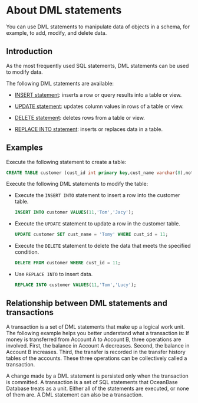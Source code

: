 # About DML statements

You can use DML statements to manipulate data of objects in a schema, for example, to add, modify, and delete data.

## Introduction

As the most frequently used SQL statements, DML statements can be used to modify data.

The following DML statements are available:

* [INSERT statement](../100.dml-statement/200.insert-statement.md): inserts a row or query results into a table or view.

* [UPDATE statement](../100.dml-statement/300.about-update-statements.md): updates column values in rows of a table or view.

* [DELETE statement](../100.dml-statement/400.about-the-delete-statement.md): deletes rows from a table or view.

* [REPLACE INTO statement](../100.dml-statement/500.replace-into-statements.md): inserts or replaces data in a table.

## Examples

Execute the following statement to create a table:

```sql
CREATE TABLE customer (cust_id int primary key,cust_name varchar(8),note varchar(512));
```

Execute the following DML statements to modify the table:

* Execute the `INSERT INTO` statement to insert a row into the customer table.

   ```sql
   INSERT INTO customer VALUES(11,'Tom','Jacy');
   ```

* Execute the `UPDATE` statement to update a row in the customer table.

   ```sql
   UPDATE customer SET cust_name = 'Tomy' WHERE cust_id = 11;
   ```

* Execute the `DELETE` statement to delete the data that meets the specified condition.

   ```sql
   DELETE FROM customer WHERE cust_id = 11;
   ```

* Use `REPLACE INTO` to insert data.

   ```sql
   REPLACE INTO customer VALUES(11,'Tom','Lucy');
   ```

## Relationship between DML statements and transactions

A transaction is a set of DML statements that make up a logical work unit. The following example helps you better understand what a transaction is: If money is transferred from Account A to Account B, three operations are involved. First, the balance in Account A decreases. Second, the balance in Account B increases. Third, the transfer is recorded in the transfer history tables of the accounts. These three operations can be collectively called a transaction.

A change made by a DML statement is persisted only when the transaction is committed. A transaction is a set of SQL statements that OceanBase Database treats as a unit. Either all of the statements are executed, or none of them are. A DML statement can also be a transaction.
